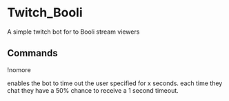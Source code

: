 # Twitch_Booli

A simple twitch bot for to Booli stream viewers

## Commands

  !nomore <seconds> <viewer>

enables the bot to time out the user specified for x seconds. each time they chat they have a 50% chance to receive a 1 second timeout.